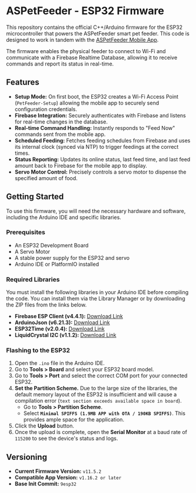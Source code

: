 # ASPetFeeder - ESP32 Firmware

This repository contains the official C++/Arduino firmware for the ESP32 microcontroller that powers the ASPetFeeder smart pet feeder. This code is designed to work in tandem with the [ASPetFeeder Mobile App](https://github.com/roma5840/PetFeeder).

The firmware enables the physical feeder to connect to Wi-Fi and communicate with a Firebase Realtime Database, allowing it to receive commands and report its status in real-time.

## Features

-   **Setup Mode:** On first boot, the ESP32 creates a Wi-Fi Access Point (`PetFeeder-Setup`) allowing the mobile app to securely send configuration credentials.
-   **Firebase Integration:** Securely authenticates with Firebase and listens for real-time changes in the database.
-   **Real-time Command Handling:** Instantly responds to "Feed Now" commands sent from the mobile app.
-   **Scheduled Feeding:** Fetches feeding schedules from Firebase and uses its internal clock (synced via NTP) to trigger feedings at the correct times.
-   **Status Reporting:** Updates its online status, last feed time, and last feed amount back to Firebase for the mobile app to display.
-   **Servo Motor Control:** Precisely controls a servo motor to dispense the specified amount of food.

## Getting Started

To use this firmware, you will need the necessary hardware and software, including the Arduino IDE and specific libraries.

### Prerequisites

-   An ESP32 Development Board
-   A Servo Motor
-   A stable power supply for the ESP32 and servo
-   Arduino IDE or PlatformIO installed

### Required Libraries

You must install the following libraries in your Arduino IDE before compiling the code. You can install them via the Library Manager or by downloading the ZIP files from the links below.

-   **Firebase ESP Client (v4.4.1):** [Download Link](https://github.com/mobizt/Firebase-ESP-Client/releases/tag/v4.4.1)
-   **ArduinoJson (v6.21.3):** [Download Link](https://github.com/bblanchon/ArduinoJson/releases/tag/v6.21.3)
-   **ESP32Time (v2.0.4):** [Download Link](https://github.com/fbiego/ESP32Time/releases/tag/2.0.4)
-   **LiquidCrystal I2C (v1.1.2):** [Download Link](https://www.arduinolibraries.info/libraries/liquid-crystal-i2-c)

### Flashing to the ESP32

1.  Open the `.ino` file in the Arduino IDE.
2.  Go to **Tools > Board** and select your ESP32 board model.
3.  Go to **Tools > Port** and select the correct COM port for your connected ESP32.
4.  **Set the Partition Scheme.** Due to the large size of the libraries, the default memory layout of the ESP32 is insufficient and will cause a compilation error (`text section exceeds available space in board`).
    -   Go to **Tools > Partition Scheme**.
    -   Select **`Minimal SPIFFS (1.9MB APP with OTA / 190KB SPIFFS)`**. This provides ample space for the application.
5.  Click the **Upload** button.
6.  Once the upload is complete, open the **Serial Monitor** at a baud rate of `115200` to see the device's status and logs.

## Versioning

-   **Current Firmware Version:** `v11.5.2`
-   **Compatible App Version:** `v1.16.2 or later`
-   **Base Init Commit:** `9esp32`